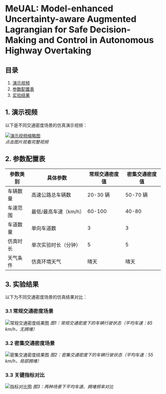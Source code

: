 # MeUAL: Model-enhanced Uncertainty-aware Augmented Lagrangian for Safe Decision-Making and Control in Autonomous Highway Overtaking

## 目录
1. [演示视频](#1-演示视频)
2. [参数配置表](#2-参数配置表)
3. [实验结果](#3-实验结果)


## 1. 演示视频
以下是不同交通密度场景的仿真演示视频：  

[![演示视频缩略图](https://img.youtube.com/vi/zhTdhN__20Q/maxresdefault.jpg)](https://youtu.be/zhTdhN__20Q?si=w5-8bgVpGFjBPeTK)  
*点击图片观看完整视频*


## 2. 参数配置表
| 参数类别         | 具体参数               | 常规交通密度值 | 密集交通密度值 |
|------------------|------------------------|----------------|----------------|
| 车辆数量         | 高速公路总车辆数       | 20-30 辆       | 50-70 辆       |
| 车速范围         | 最低/最高车速（km/h）  | 60-100         | 40-80          |
| 车道数量         | 单向车道数             | 3              | 3              |
| 仿真时长         | 单次实验时长（分钟）   | 5              | 5              |
| 天气条件         | 仿真环境天气           | 晴天           | 晴天           |


## 3. 实验结果
以下为不同交通密度场景的仿真结果对比：

### 3.1 常规交通密度场景
![常规交通密度结果图](./results/regular_traffic_result.png)
*图1：常规交通密度下的车辆行驶状态（平均车速：85 km/h，无拥堵）*

### 3.2 密集交通密度场景
![密集交通密度结果图](./results/dense_traffic_result.png)
*图2：密集交通密度下的车辆行驶状态（平均车速：55 km/h，局部拥堵）*

### 3.3 关键指标对比
![指标对比图](./results/metrics_comparison.png)
*图3：两种场景下平均车速、拥堵频率对比*
